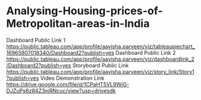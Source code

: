 # Analysing-Housing-prices-of-Metropolitan-areas-in-India
Dashboard Public Link 1  https://public.tableau.com/app/profile/aayisha.parveen/viz/tableaupiechart_16965807018340/Dashboard2?publish=yes
Dashboard Public Link 2  https://public.tableau.com/app/profile/aayisha.parveen/viz/dashboardlink_2/Dashboard2?publish=yes
Storyboard Public Link https://public.tableau.com/app/profile/aayisha.parveen/viz/story_link/Story1?publish=yes
Video Demonstration Link https://drive.google.com/file/d/1CPaHT5VL9WiG-DJZuPs6z84Z3njRNcuc/view?usp=drivesdk 
